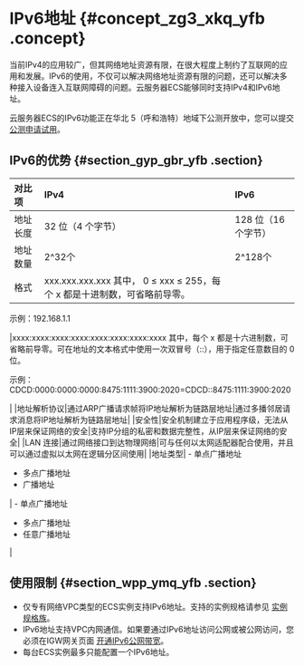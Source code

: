 # IPv6地址 {#concept_zg3_xkq_yfb .concept}

当前IPv4的应用较广，但其网络地址资源有限，在很大程度上制约了互联网的应用和发展。IPv6的使用，不仅可以解决网络地址资源有限的问题，还可以解决多种接入设备连入互联网障碍的问题。云服务器ECS能够同时支持IPv4和IPv6地址。

云服务器ECS的IPv6功能正在华北 5（呼和浩特）地域下公测开放中，您可以提交 [公测申请试用](https://page.aliyun.com/form/act608662110/index.htm)。

## IPv6的优势 {#section_gyp_gbr_yfb .section}

|对比项|IPv4|IPv6|
|:--|:---|:---|
|地址长度|32 位（4 个字节）|128 位（16 个字节）|
|地址数量|2^32个|2^128个|
|格式|xxx.xxx.xxx.xxx 其中， 0 ≤ xxx ≤ 255，每个 x 都是十进制数，可省略前导零。

 示例：192.168.1.1

 |xxxx:xxxx:xxxx:xxxx:xxxx:xxxx:xxxx:xxxx 其中，每个 x 都是十六进制数，可省略前导零。可在地址的文本格式中使用一次双冒号（::），用于指定任意数目的 0 位。

 示例：CDCD:0000:0000:0000:8475:1111:3900:2020=CDCD::8475:1111:3900:2020

 |
|地址解析协议|通过ARP广播请求帧将IP地址解析为链路层地址|通过多播邻居请求消息将IP地址解析为链路层地址|
|安全性|安全机制建立于应用程序级，无法从IP层来保证网络的安全|支持IP分组的私密和数据完整性，从IP层来保证网络的安全|
|LAN 连接|通过网络接口到达物理网络|可与任何以太网适配器配合使用，并且可以通过虚拟以太网在逻辑分区间使用|
|地址类型| -   单点广播地址
-   多点广播地址
-   广播地址

 | -   单点广播地址
-   多点广播地址
-   任意广播地址

 |

## 使用限制 {#section_wpp_ymq_yfb .section}

-   仅专有网络VPC类型的ECS实例支持IPv6地址。支持的实例规格请参见 [实例规格族](cn.zh-CN/实例/实例规格族.md#)。
-   IPv6地址支持VPC内网通信。如果要通过IPv6地址访问公网或被公网访问，您必须在IGW网关页面 [开通IPv6公网带宽](../../../../cn.zh-CN/用户指南/管理IPv6公网带宽/开通IPv6公网带宽.md#)。
-   每台ECS实例最多只能配置一个IPv6地址。

